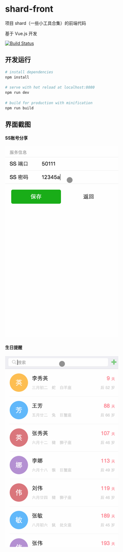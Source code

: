 # shard-front

项目 shard（一些小工具合集）的前端代码

基于 Vue.js 开发

[![Build Status](https://travis-ci.org/qious/shard-front.svg?branch=master)](https://travis-ci.org/qious/shard-front)

## 开发运行

``` bash
# install dependencies
npm install

# serve with hot reload at localhost:8080
npm run dev

# build for production with minification
npm run build
```

## 界面截图

#### SS账号分享

![ss_user](readme/imgs/ss_admin.gif)

#### 生日提醒

![birthday](readme/imgs/birthday.gif)
